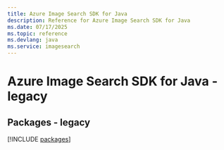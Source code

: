 ```yaml
---
title: Azure Image Search SDK for Java
description: Reference for Azure Image Search SDK for Java
ms.date: 07/17/2025
ms.topic: reference
ms.devlang: java
ms.service: imagesearch
---
```

# Azure Image Search SDK for Java - legacy
## Packages - legacy
[!INCLUDE [packages](image-search-index.md)]